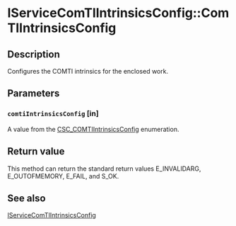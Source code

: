 # IServiceComTIIntrinsicsConfig::ComTIIntrinsicsConfig

## Description

Configures the COMTI intrinsics for the enclosed work.

## Parameters

### `comtiIntrinsicsConfig` [in]

A value from the [CSC_COMTIIntrinsicsConfig](https://learn.microsoft.com/windows/desktop/api/comsvcs/ne-comsvcs-csc_comtiintrinsicsconfig) enumeration.

## Return value

This method can return the standard return values E_INVALIDARG, E_OUTOFMEMORY, E_FAIL, and S_OK.

## See also

[IServiceComTIIntrinsicsConfig](https://learn.microsoft.com/windows/desktop/api/comsvcs/nn-comsvcs-iservicecomtiintrinsicsconfig)